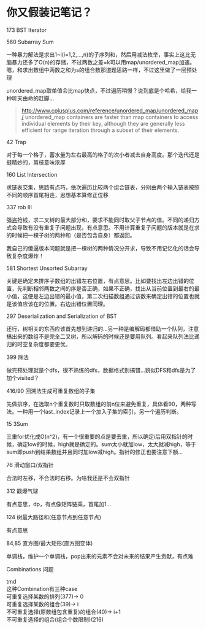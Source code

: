 # 你又假装记笔记？

173 BST Iterator

560 Subarray Sum

一种暴力解法是求出1~i(i=1,2,...,n)的子序列和，然后用减法枚举，事实上这比无脑暴力还多了O(n)的存储，不过两数之差=k可以用map/unordered_map加速。嗯，和求出数组中两数之和为s的组合数那道题思路一样，不过这里做了一层预处理

unordered_map取单值会比map快点，不过遍历稍慢？说到底是个哈希，给我一种听天由命的赶脚...
> <http://www.cplusplus.com/reference/unordered_map/unordered_map/>
> unordered_map containers are faster than map containers to access individual elements by their key, although they are generally less efficient for range iteration through a subset of their elements.

42 Trap

对于每一个格子，蓄水量为左右最高的格子的次小者减去自身高度。那个迭代还是挺精妙的，剪枝意味浓厚

160 List Intersection

求链表交集，思路有点巧，依次遍历比较两个组合链表，分别由两个输入链表按照不同的顺序首尾相连，思想基本算修正位移

337 rob III

强盗抢钱，求二叉树的最大部分和，要求不能同时取父子节点的值。不同的递归方式会导致有没有重复子问题出现，有点意思。不用计算重复子问题的版本就是在求的时候把一棵子树的两种和（是否包含自身）都返回。

我自己的傻逼版本问题就是把一棵树的两种情况分开求，导致不用记忆化的话会导致复杂度爆炸！

581 Shortest Unsorted Subarray

关键是确定未排序子数组的出错左右位置，有点意思。比如要找出左边出错的位置，先判断相邻两数之间的序是否正确，如果不正确，找出从当前位置到最右的最小值，这便是左边出错的最小值，第二次扫描数组通过该数来确定出错的位置也就是该值应该在的位置。右边出错位置同理。

297 Deserialization and Serialization of BST

还行，树相关的东西应该首先想到递归的...另一种是编解码都借助一个队列，注意搞出来的数组不是完全二叉树，所以解码的时候还是要用队列。看起来队列法比递归的时空复杂度都要更优。

399 除法

做完预处理就是个dfs，很不熟练的dfs，数据格式别搞错...貌似DFS和dfs是为了加个visited？

416/90 回溯法生成可重复数组的子集

先做排序，在选取n个重复数时只取数组的前n位来避免重复，具体看90，两种写法。一种用一个last_index记录上一个加入子集的索引，另一个遍历判断。

15 3Sum

三重for优化成O(n^2)，有一个很重要的点是要去重，所以确定i后用双指针的时候，确定low的时候，high就是确定的。sum太小就加low，太大就减high，等于sum即push到结果数组并且同时加low减high。指针的修正也要注意下额...

76 滑动窗口/双指针

合法时左移，不合法时右移。为啥我还是不会双指针

312 戳爆气球

有点意思，dp，有点像矩阵链乘，首尾加1...

124 树最大路径和(任意节点到任意节点)

有点意思

84,85 直方图/最大矩形(直方图变体)

单调栈，维护一个单调栈，pop出来的元素不会对未来的结果产生贡献，有点难

Combinations 问题

tmd  
这种Combination有三种case  
可重复选择某数的排列(377)-> 0  
可重复选择某数的组合(39)-> i  
不可重复选择(原数组包含重复)的组合(40)-> i+1  
不可重复选择的组合(组合个数限制)(216)  
